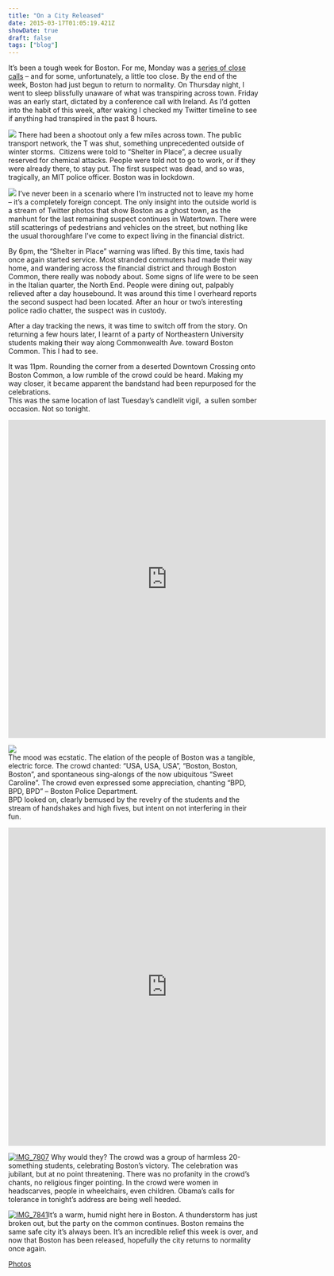 ```yaml
---
title: "On a City Released"
date: 2015-03-17T01:05:19.421Z
showDate: true
draft: false
tags: ["blog"]
---
```



It’s been a tough week for Boston. For me, Monday was a [series of close calls](http://cianclarke.com/blog/on-the-art-of-chance/ "On the Art of Chance") – and for some, unfortunately, a little too close. By the end of the week, Boston had just begun to return to normality. On Thursday night, I went to sleep blissfully unaware of what was transpiring across town. Friday was an early start, dictated by a conference call with Ireland. As I’d gotten into the habit of this week, after waking I checked my Twitter timeline to see if anything had transpired in the past 8 hours.

<span class="alignright">[![](http://res.cloudinary.com/cianclarke/image/upload/c_crop,h_427,w_427,x_106,y_0/h_150,w_150/v1382804079/IMG_7580_yg0q96.jpg)](http://res.cloudinary.com/cianclarke/image/upload/v1382804079/IMG_7580_yg0q96.jpg)</span>
There had been a shootout only a few miles across town. The public transport network, the T was shut, something unprecedented outside of winter storms.  Citizens were told to “Shelter in Place”, a decree usually reserved for chemical attacks. People were told not to go to work, or if they were already there, to stay put. The first suspect was dead, and so was, tragically, an MIT police officer. Boston was in lockdown.

<span class="alignleft">[![](http://res.cloudinary.com/cianclarke/image/upload/c_crop,h_427,w_427,x_106,y_0/h_150,w_150/v1382804077/IMG_7667_mykpsg.jpg)](http://res.cloudinary.com/cianclarke/image/upload/v1382804077/IMG_7667_mykpsg.jpg)</span>
I’ve never been in a scenario where I’m instructed not to leave my home – it’s a completely foreign concept. The only insight into the outside world is a stream of Twitter photos that show Boston as a ghost town, as the manhunt for the last remaining suspect continues in Watertown. There were still scatterings of pedestrians and vehicles on the street, but nothing like the usual thoroughfare I’ve come to expect living in the financial district.

By 6pm, the “Shelter in Place” warning was lifted. By this time, taxis had once again started service. Most stranded commuters had made their way home, and wandering across the financial district and through Boston Common, there really was nobody about. Some signs of life were to be seen in the Italian quarter, the North End. People were dining out, palpably relieved after a day housebound. It was around this time I overheard reports the second suspect had been located. After an hour or two’s interesting police radio chatter, the suspect was in custody.

After a day tracking the news, it was time to switch off from the story. On returning a few hours later, I learnt of a party of Northeastern University students making their way along Commonwealth Ave. toward Boston Common. This I had to see.

It was 11pm. Rounding the corner from a deserted Downtown Crossing onto Boston Common, a low rumble of the crowd could be heard. Making my way closer, it became apparent the bandstand had been repurposed for the celebrations.  
 This was the same location of last Tuesday’s candlelit vigil,  a sullen somber occasion. Not so tonight.

<iframe allowtransparency="true" class="vine-embed" frameborder="0" height="640" src="https://vine.co/v/bUH3wgLZ0uQ/embed/simple" width="640"></iframe><script async="" charset="utf-8" src="//platform.vine.co/static/scripts/embed.js"></script>

[![](http://res.cloudinary.com/cianclarke/image/upload/v1382804076/IMG_7724_mj31va.jpg)](http://res.cloudinary.com/cianclarke/image/upload/v1382804076/IMG_7724_mj31va.jpg)
<br style="clear: both;" />
The mood was ecstatic. The elation of the people of Boston was a tangible, electric force. The crowd chanted: “USA, USA, USA”, “Boston, Boston, Boston”, and spontaneous sing-alongs of the now ubiquitous “Sweet Caroline”. The crowd even expressed some appreciation, chanting “BPD, BPD, BPD” – Boston Police Department.  
 BPD looked on, clearly bemused by the revelry of the students and the stream of handshakes and high fives, but intent on not interfering in their fun.

<iframe allowtransparency="true" class="vine-embed" frameborder="0" height="640" src="https://vine.co/v/bUdbaL25qgM/embed/simple" width="640"></iframe><script async="" charset="utf-8" src="//platform.vine.co/static/scripts/embed.js"></script>

<span class="alignleft">[![IMG_7807](http://res.cloudinary.com/cianclarke/image/upload/c_crop,h_427,w_427,x_106,y_0/h_150,w_150/v1382804075/IMG_7807_zef6wx.jpg)](http://res.cloudinary.com/cianclarke/image/upload/v1382804075/IMG_7807_zef6wx.jpg)</span>
Why would they? The crowd was a group of harmless 20-something students, celebrating Boston’s victory. The celebration was jubilant, but at no point threatening. There was no profanity in the crowd’s chants, no religious finger pointing. In the crowd were women in headscarves, people in wheelchairs, even children. Obama’s calls for tolerance in tonight’s address are being well heeded.

<span class="alignright">[![IMG_7841](http://res.cloudinary.com/cianclarke/image/upload/c_crop,h_427,w_427,x_0,y_106/h_150,w_150/v1382804074/IMG_7841_q8tjge.jpg)](http://res.cloudinary.com/cianclarke/image/upload/v1382804074/IMG_7841_q8tjge.jpg)</span>It’s a warm, humid night here in Boston. A thunderstorm has just broken out, but the party on the common continues. Boston remains the same safe city it’s always been. It’s an incredible relief this week is over, and now that Boston has been released, hopefully the city returns to normality once again.

[Photos](http://www.flickr.com/photos/42991428@N08/sets/72157633286795996/with/8663894517/)



